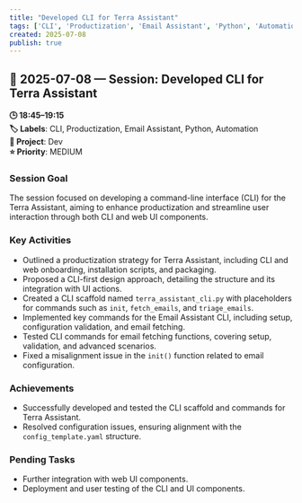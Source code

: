 ```yaml
---
title: "Developed CLI for Terra Assistant"
tags: ['CLI', 'Productization', 'Email Assistant', 'Python', 'Automation']
created: 2025-07-08
publish: true
---
```


## 📅 2025-07-08 — Session: Developed CLI for Terra Assistant

**🕒 18:45–19:15**  
**🏷️ Labels**: CLI, Productization, Email Assistant, Python, Automation  
**📂 Project**: Dev  
**⭐ Priority**: MEDIUM  


### Session Goal
The session focused on developing a command-line interface (CLI) for the Terra Assistant, aiming to enhance productization and streamline user interaction through both CLI and web UI components.

### Key Activities
- Outlined a productization strategy for Terra Assistant, including CLI and web onboarding, installation scripts, and packaging.
- Proposed a CLI-first design approach, detailing the structure and its integration with UI actions.
- Created a CLI scaffold named `terra_assistant_cli.py` with placeholders for commands such as `init`, `fetch_emails`, and `triage_emails`.
- Implemented key commands for the Email Assistant CLI, including setup, configuration validation, and email fetching.
- Tested CLI commands for email fetching functions, covering setup, validation, and advanced scenarios.
- Fixed a misalignment issue in the `init()` function related to email configuration.

### Achievements
- Successfully developed and tested the CLI scaffold and commands for Terra Assistant.
- Resolved configuration issues, ensuring alignment with the `config_template.yaml` structure.

### Pending Tasks
- Further integration with web UI components.
- Deployment and user testing of the CLI and UI components.
